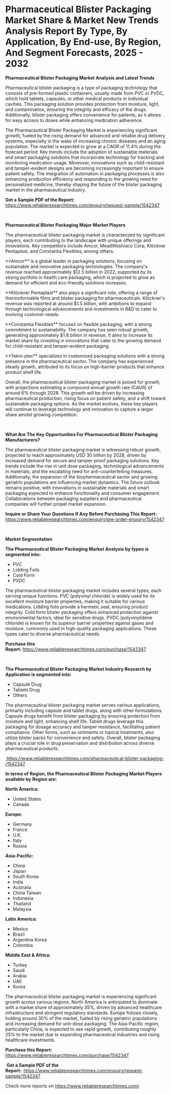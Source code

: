 <p><h1>Pharmaceutical Blister Packaging Market Share & Market New Trends Analysis Report By Type, By Application, By End-use, By Region, And Segment Forecasts, 2025 - 2032</h1></p><p><strong>Pharmaceutical Blister Packaging Market Analysis and Latest Trends</strong></p>
<p><p>Pharmaceutical blister packaging is a type of packaging technology that consists of pre-formed plastic containers, usually made from PVC or PVDC, which hold tablets, capsules, or other medical products in individual cavities. This packaging solution provides protection from moisture, light, and contamination, ensuring the integrity and efficacy of the drugs. Additionally, blister packaging offers convenience for patients, as it allows for easy access to doses while enhancing medication adherence.</p><p>The Pharmaceutical Blister Packaging Market is experiencing significant growth, fueled by the rising demand for advanced and reliable drug delivery systems, especially in the wake of increasing chronic diseases and an aging population. The market is expected to grow at a CAGR of 11.4% during the forecast period. Key trends include the adoption of sustainable materials and smart packaging solutions that incorporate technology for tracking and monitoring medication usage. Moreover, innovations such as child-resistant and tamper-evident designs are becoming increasingly important to ensure patient safety. The integration of automation in packaging processes is also enhancing production efficiency and responding to the growing need for personalized medicine, thereby shaping the future of the blister packaging market in the pharmaceutical industry.</p></p>
<p><strong>Get a Sample PDF of the Report:&nbsp;</strong> <a href="https://www.reliableresearchtimes.com/enquiry/request-sample/1542347?utm_campaign=2205&utm_medium=2&utm_source=Github&utm_content=ia&utm_term=03032025&utm_id=pharmaceutical-blister-packaging">https://www.reliableresearchtimes.com/enquiry/request-sample/1542347</a></p>
<p>&nbsp;</p>
<p><strong>Pharmaceutical Blister Packaging Major Market Players</strong></p>
<p><p>The pharmaceutical blister packaging market is characterized by significant players, each contributing to the landscape with unique offerings and innovations. Key competitors include Amcor, MeadWestvaco Corp, Klöckner Pentaplast, and Constantia Flexibles, among others.</p><p>**Amcor** is a global leader in packaging solutions, focusing on sustainable and innovative packaging technologies. The company's revenue reached approximately $12.5 billion in 2022, supported by its strong portfolio in health care packaging, which is projected to grow as demand for efficient and eco-friendly solutions increases.</p><p>**Klöckner Pentaplast** also plays a significant role, offering a range of thermoformable films and blister packaging for pharmaceuticals. Klöckner's revenue was reported at around $1.5 billion, with ambitions to expand through technological advancements and investments in R&D to cater to evolving customer needs.</p><p>**Constantia Flexibles** focuses on flexible packaging, with a strong commitment to sustainability. The company has seen robust growth, generating approximately $1.8 billion in revenue. It aims to increase its market share by investing in innovations that cater to the growing demand for child-resistant and tamper-evident packaging.</p><p>**Tekni-plex** specializes in customized packaging solutions with a strong presence in the pharmaceutical sector. The company has experienced steady growth, attributed to its focus on high-barrier products that enhance product shelf life.</p><p>Overall, the pharmaceutical blister packaging market is poised for growth, with projections estimating a compound annual growth rate (CAGR) of around 6% through 2028. This growth will be driven by increasing pharmaceutical production, rising focus on patient safety, and a shift toward sustainable packaging options. As the market evolves, these key players will continue to leverage technology and innovation to capture a larger share amidst growing competition.</p></p>
<p>&nbsp;</p>
<p><strong>What Are The Key Opportunities For Pharmaceutical Blister Packaging Manufacturers?</strong></p>
<p><p>The pharmaceutical blister packaging market is witnessing robust growth, projected to reach approximately USD 30 billion by 2028, driven by increased demand for secure and tamper-proof packaging solutions. Key trends include the rise in unit dose packaging, technological advancements in materials, and the escalating need for anti-counterfeiting measures. Additionally, the expansion of the biopharmaceutical sector and growing geriatric populations are influencing market dynamics. The future outlook remains positive, with innovations in sustainable materials and smart packaging expected to enhance functionality and consumer engagement. Collaborations between packaging suppliers and pharmaceutical companies will further propel market expansion.</p></p>
<p><strong>Inquire or Share Your Questions If Any Before Purchasing This Report:</strong> <a href="https://www.reliableresearchtimes.com/enquiry/pre-order-enquiry/1542347?utm_campaign=2205&utm_medium=2&utm_source=Github&utm_content=ia&utm_term=03032025&utm_id=pharmaceutical-blister-packaging">https://www.reliableresearchtimes.com/enquiry/pre-order-enquiry/1542347</a></p>
<p>&nbsp;</p>
<p><strong>Market Segmentation</strong></p>
<p><strong>The Pharmaceutical Blister Packaging Market Analysis by types is segmented into:</strong></p>
<p><ul><li>PVC</li><li>Lidding Foils</li><li>Cold Form</li><li>PVDC</li></ul></p>
<p><p>The pharmaceutical blister packaging market includes several types, each serving unique functions. PVC (polyvinyl chloride) is widely used for its excellent moisture barrier properties, making it suitable for various medications. Lidding foils provide a hermetic seal, ensuring product integrity. Cold form blister packaging offers enhanced protection against environmental factors, ideal for sensitive drugs. PVDC (polyvinylidene chloride) is known for its superior barrier properties against gases and moisture, commonly used in high-quality packaging applications. These types cater to diverse pharmaceutical needs.</p></p>
<p><strong>Purchase this Report:&nbsp;</strong><a href="https://www.reliableresearchtimes.com/purchase/1542347?utm_campaign=2205&utm_medium=2&utm_source=Github&utm_content=ia&utm_term=03032025&utm_id=pharmaceutical-blister-packaging">https://www.reliableresearchtimes.com/purchase/1542347</a></p>
<p>&nbsp;</p>
<p><strong>The Pharmaceutical Blister Packaging Market Industry Research by Application is segmented into:</strong></p>
<p><ul><li>Capsule Drug</li><li>Tablets Drug</li><li>Others</li></ul></p>
<p><p>The pharmaceutical blister packaging market serves various applications, primarily including capsule and tablet drugs, along with other formulations. Capsule drugs benefit from blister packaging by ensuring protection from moisture and light, enhancing shelf life. Tablet drugs leverage this packaging for dosage accuracy and tamper resistance, facilitating patient compliance. Other forms, such as ointments or topical treatments, also utilize blister packs for convenience and safety. Overall, blister packaging plays a crucial role in drug preservation and distribution across diverse pharmaceutical products.</p></p>
<p><a href="https://www.reliableresearchtimes.com/pharmaceutical-blister-packaging-r1542347?utm_campaign=2205&utm_medium=2&utm_source=Github&utm_content=ia&utm_term=03032025&utm_id=pharmaceutical-blister-packaging">&nbsp;https://www.reliableresearchtimes.com/pharmaceutical-blister-packaging-r1542347</a></p>
<p><strong>In terms of Region, the Pharmaceutical Blister Packaging Market Players available by Region are:</strong></p>
<p>
    <p> <strong> North America: </strong>
        <ul>
            <li>United States</li>
            <li>Canada</li>
        </ul>
        </p> 
    <p> <strong> Europe: </strong>
        <ul>
            <li>Germany</li>
            <li>France</li>
            <li>U.K.</li>
            <li>Italy</li>
            <li>Russia</li>
        </ul>
        </p> 
    <p> <strong> Asia-Pacific: </strong>
        <ul>
            <li>China</li>
            <li>Japan</li>
            <li>South Korea</li>
            <li>India</li>
            <li>Australia</li>
            <li>China Taiwan</li>
            <li>Indonesia</li>
            <li>Thailand</li>
            <li>Malaysia</li>
        </ul>
        </p> 
    <p> <strong> Latin America: </strong>
        <ul>
            <li>Mexico</li>
            <li>Brazil</li>
            <li>Argentina Korea</li>
            <li>Colombia</li>
        </ul>
        </p> 
    <p> <strong> Middle East & Africa: </strong>
        <ul>
            <li>Turkey</li>
            <li>Saudi</li>
            <li>Arabia</li>
            <li>UAE</li>
            <li>Korea</li>
        </ul>
    </p>
    </p>
<p><p>The pharmaceutical blister packaging market is experiencing significant growth across various regions. North America is anticipated to dominate with a market share of approximately 35%, driven by advanced healthcare infrastructure and stringent regulatory standards. Europe follows closely, holding around 30% of the market, fueled by rising geriatric populations and increasing demand for unit-dose packaging. The Asia-Pacific region, particularly China, is expected to see rapid growth, contributing roughly 25% to the market due to expanding pharmaceutical industries and rising healthcare investments.</p></p>
<p><strong>Purchase this Report: </strong><a href="https://www.reliableresearchtimes.com/purchase/1542347?utm_campaign=2205&utm_medium=2&utm_source=Github&utm_content=ia&utm_term=03032025&utm_id=pharmaceutical-blister-packaging">https://www.reliableresearchtimes.com/purchase/1542347</a></p>
<p>&nbsp;<strong>Get a Sample PDF of the Report:&nbsp;&nbsp;</strong><a href="https://www.reliableresearchtimes.com/enquiry/request-sample/1542347?utm_campaign=2205&utm_medium=2&utm_source=Github&utm_content=ia&utm_term=03032025&utm_id=pharmaceutical-blister-packaging">https://www.reliableresearchtimes.com/enquiry/request-sample/1542347</a></p>
<p><strong></strong></p>
<p>Check more reports on <a href="https://www.reliableresearchtimes.com/?utm_campaign=2205&utm_medium=2&utm_source=Github&utm_content=ia&utm_term=03032025&utm_id=pharmaceutical-blister-packaging">https://www.reliableresearchtimes.com/</a></p>